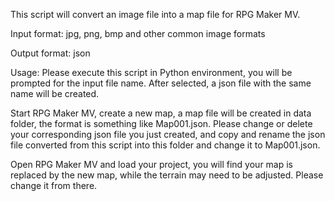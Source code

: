 This script will convert an image file into a map file for RPG Maker MV.

Input format: jpg, png, bmp and other common image formats

Output format: json

Usage: Please execute this script in Python environment, you will be prompted for the input file name. After selected, a json file with the same name will be created.

Start RPG Maker MV, create a new map, a map file will be created in data folder, the format is something like Map001.json. Please change or delete your corresponding json file you just created, and copy and rename the json file converted from this script into this folder and change it to Map001.json.

Open RPG Maker MV and load your project, you will find your map is replaced by the new map, while the terrain may need to be adjusted. Please change it from there.
